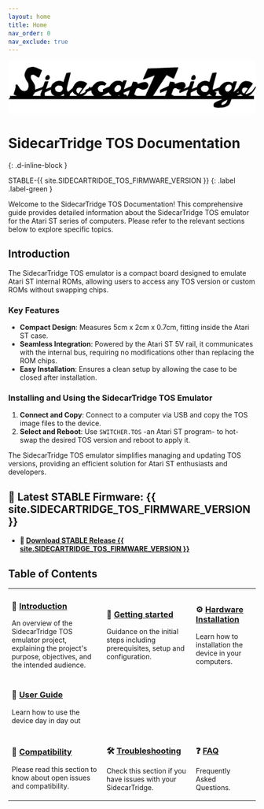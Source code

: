 ```yaml
---
layout: home
title: Home
nav_order: 0
nav_exclude: true
---
```



![SidecarTridge TOS](/assets/images/SIDECARTRIDGE_TEXT_1920x416_BLACK.png)

# SidecarTridge TOS Documentation 
{: .d-inline-block }

STABLE-{{ site.SIDECARTRIDGE_TOS_FIRMWARE_VERSION }}
{: .label .label-green }

Welcome to the SidecarTridge TOS Documentation! This comprehensive guide provides detailed information about the SidecarTridge TOS emulator for the Atari ST series of computers. Please refer to the relevant sections below to explore specific topics.

## Introduction

The SidecarTridge TOS emulator is a compact board designed to emulate Atari ST internal ROMs, allowing users to access any TOS version or custom ROMs without swapping chips.

### Key Features

- **Compact Design**: Measures 5cm x 2cm x 0.7cm, fitting inside the Atari ST case.
- **Seamless Integration**: Powered by the Atari ST 5V rail, it communicates with the internal bus, requiring no modifications other than replacing the ROM chips.
- **Easy Installation**: Ensures a clean setup by allowing the case to be closed after installation.

### Installing and Using the SidecarTridge TOS Emulator

1. **Connect and Copy**: Connect to a computer via USB and copy the TOS image files to the device.
2. **Select and Reboot**: Use `SWITCHER.TOS` -an Atari ST program- to hot-swap the desired TOS version and reboot to apply it.

The SidecarTridge TOS emulator simplifies managing and updating TOS versions, providing an efficient solution for Atari ST enthusiasts and developers.

## 🚀 Latest STABLE Firmware: {{ site.SIDECARTRIDGE_TOS_FIRMWARE_VERSION }}
* **💾 [Download STABLE Release {{ site.SIDECARTRIDGE_TOS_FIRMWARE_VERSION }}](https://sidecartridge.com/downloads)**

## Table of Contents

<table style="border-collapse: collapse; border: 0;">
    <tr>
        <td style="border: none;">
            <h3>📘 <a href="/sidecartridge-tos/introduction/">Introduction</a></h3>
            <p>An overview of the SidecarTridge TOS emulator project, explaining the project's purpose, objectives, and the intended audience.</p>
        </td>
        <td style="border: none;">
            <h3>🚀 <a href="/sidecartridge-tos/getting-started/">Getting started</a></h3>
            <p>Guidance on the initial steps including prerequisites, setup and configuration.</p>
        </td>
        <td style="border: none;">
            <h3>⚙️ <a href="/sidecartridge-tos/hardware-installation/">Hardware Installation</a></h3>
            <p>Learn how to installation the device in your computers.</p>
        </td>
    </tr>
    <tr>
        <td style="border: none;">
            <h3>🤝 <a href="/sidecartridge-tos/user-guide/">User Guide</a></h3>
            <p>Learn how to use the device day in day out</p>
        </td>
        <td style="border: none;">
&nbsp;
        </td>
        <td style="border: none;">
&nbsp;
        </td>
    </tr>
    <tr>
        <td style="border: none;">
            <h3>🤝 <a href="/sidecartridge-tos/compatibility/">Compatibility</a></h3>
            <p>Please read this section to know about open issues and compatibility.</p>
        </td>
        <td style="border: none;">
            <h3>🛠️ <a href="/sidecartridge-tos/troubleshooting/">Troubleshooting</a></h3>
            <p>Check this section if you have issues with your SidecarTridge.</p>
        </td>
        <td style="border: none;">
            <h3>❓ <a href="/sidecartridge-tos/faq/">FAQ</a></h3>
            <p>Frequently Asked Questions.</p>
        </td>
    </tr>
</table>


